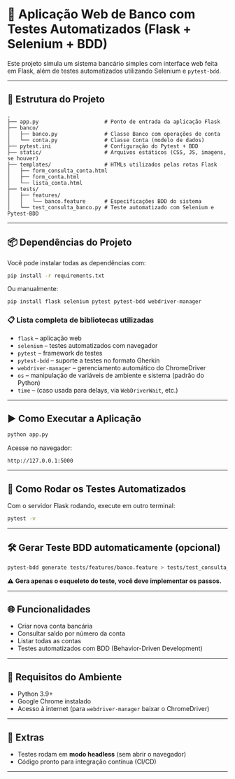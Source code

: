 # 💼 Aplicação Web de Banco com Testes Automatizados (Flask + Selenium + BDD)

Este projeto simula um sistema bancário simples com interface web feita em Flask, além de testes automatizados utilizando Selenium e `pytest-bdd`.

---

## 📁 Estrutura do Projeto

```text
.
├── app.py                     # Ponto de entrada da aplicação Flask
├── banco/
│   ├── banco.py               # Classe Banco com operações de conta
│   └── conta.py               # Classe Conta (modelo de dados)
├── pytest.ini                 # Configuração do Pytest + BDD
├── static/                    # Arquivos estáticos (CSS, JS, imagens, se houver)
├── templates/                 # HTMLs utilizados pelas rotas Flask
│   ├── form_consulta_conta.html
│   ├── form_conta.html
│   └── lista_conta.html
├── tests/
│   ├── features/
│   │   └── banco.feature      # Especificações BDD do sistema
│   └── test_consulta_banco.py # Teste automatizado com Selenium e Pytest-BDD
```

---

## 📦 Dependências do Projeto

Você pode instalar todas as dependências com:

```bash
pip install -r requirements.txt
```

Ou manualmente:

```bash
pip install flask selenium pytest pytest-bdd webdriver-manager
```

### 📋 Lista completa de bibliotecas utilizadas

- `flask` – aplicação web
- `selenium` – testes automatizados com navegador
- `pytest` – framework de testes
- `pytest-bdd` – suporte a testes no formato Gherkin
- `webdriver-manager` – gerenciamento automático do ChromeDriver
- `os` – manipulação de variáveis de ambiente e sistema (padrão do Python)
- `time` – (caso usada para delays, via `WebDriverWait`, etc.)

---

## ▶️ Como Executar a Aplicação

```bash
python app.py
```

Acesse no navegador:

```
http://127.0.0.1:5000
```

---

## 🧪 Como Rodar os Testes Automatizados

Com o servidor Flask rodando, execute em outro terminal:

```bash
pytest -v
```

---

## 🛠️ Gerar Teste BDD automaticamente (opcional)

```bash
pytest-bdd generate tests/features/banco.feature > tests/test_consulta_banco.py
```

⚠️ **Gera apenas o esqueleto do teste, você deve implementar os passos.**

---

## 🌐 Funcionalidades

- Criar nova conta bancária
- Consultar saldo por número da conta
- Listar todas as contas
- Testes automatizados com BDD (Behavior-Driven Development)

---

## 📎 Requisitos do Ambiente

- Python 3.9+
- Google Chrome instalado
- Acesso à internet (para `webdriver-manager` baixar o ChromeDriver)

---

## 🧰 Extras

- Testes rodam em **modo headless** (sem abrir o navegador)
- Código pronto para integração contínua (CI/CD)

---